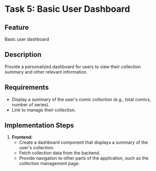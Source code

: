 # Task 5: Basic User Dashboard

## Feature
Basic user dashboard

## Description
Provide a personalized dashboard for users to view their collection summary and other relevant information.

## Requirements
- Display a summary of the user's comic collection (e.g., total comics, number of series).
- Link to manage their collection.

## Implementation Steps
1.  **Frontend:**
    -   Create a dashboard component that displays a summary of the user's collection.
    -   Fetch collection data from the backend.
    -   Provide navigation to other parts of the application, such as the collection management page.
